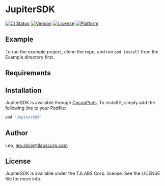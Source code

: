# JupiterSDK

[![CI Status](https://img.shields.io/travis/Leo/JupiterSDK.svg?style=flat)](https://travis-ci.org/Leo/JupiterSDK)
[![Version](https://img.shields.io/cocoapods/v/JupiterSDK.svg?style=flat)](https://cocoapods.org/pods/JupiterSDK)
[![License](https://img.shields.io/cocoapods/l/JupiterSDK.svg?style=flat)](https://cocoapods.org/pods/JupiterSDK)
[![Platform](https://img.shields.io/cocoapods/p/JupiterSDK.svg?style=flat)](https://cocoapods.org/pods/JupiterSDK)

## Example

To run the example project, clone the repo, and run `pod install` from the Example directory first.

## Requirements

## Installation

JupiterSDK is available through [CocoaPods](https://cocoapods.org). To install
it, simply add the following line to your Podfile:

```ruby
pod 'JupiterSDK'
```

## Author

Leo, leo.shin@tjlabscorp.com

## License

JupiterSDK is available under the TJLABS Corp. license. See the LICENSE file for more info.
